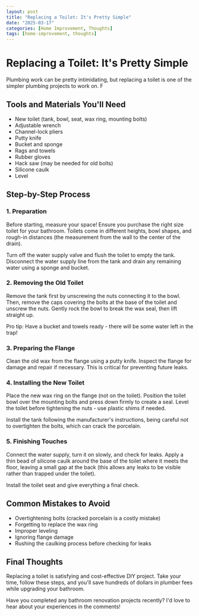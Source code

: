 ```yaml
---
layout: post
title: "Replacing a Toilet: It's Pretty Simple"
date: "2025-03-17"
categories: [Home Improvement, Thoughts]
tags: [home-improvement, thoughts]
---
```


# Replacing a Toilet: It's Pretty Simple

Plumbing work can be pretty intimidating, but replacing a toilet is one of the simpler plumbing projects to work on. F

## Tools and Materials You'll Need

- New toilet (tank, bowl, seat, wax ring, mounting bolts)
- Adjustable wrench
- Channel-lock pliers
- Putty knife
- Bucket and sponge
- Rags and towels
- Rubber gloves
- Hack saw (may be needed for old bolts)
- Silicone caulk
- Level

## Step-by-Step Process

### 1. Preparation

Before starting, measure your space! Ensure you purchase the right size toilet for your bathroom. Toilets come in different heights, bowl shapes, and rough-in distances (the measurement from the wall to the center of the drain).

Turn off the water supply valve and flush the toilet to empty the tank. Disconnect the water supply line from the tank and drain any remaining water using a sponge and bucket.

### 2. Removing the Old Toilet

Remove the tank first by unscrewing the nuts connecting it to the bowl. Then, remove the caps covering the bolts at the base of the toilet and unscrew the nuts. Gently rock the bowl to break the wax seal, then lift straight up.

Pro tip: Have a bucket and towels ready - there will be some water left in the trap!

### 3. Preparing the Flange

Clean the old wax from the flange using a putty knife. Inspect the flange for damage and repair if necessary. This is critical for preventing future leaks.

### 4. Installing the New Toilet

Place the new wax ring on the flange (not on the toilet). Position the toilet bowl over the mounting bolts and press down firmly to create a seal. Level the toilet before tightening the nuts - use plastic shims if needed.

Install the tank following the manufacturer's instructions, being careful not to overtighten the bolts, which can crack the porcelain.

### 5. Finishing Touches

Connect the water supply, turn it on slowly, and check for leaks. Apply a thin bead of silicone caulk around the base of the toilet where it meets the floor, leaving a small gap at the back (this allows any leaks to be visible rather than trapped under the toilet).

Install the toilet seat and give everything a final check.

## Common Mistakes to Avoid

- Overtightening bolts (cracked porcelain is a costly mistake)
- Forgetting to replace the wax ring
- Improper leveling
- Ignoring flange damage
- Rushing the caulking process before checking for leaks

## Final Thoughts

Replacing a toilet is satisfying and cost-effective DIY project. Take your time, follow these steps, and you'll save hundreds of dollars in plumber fees while upgrading your bathroom.

Have you completed any bathroom renovation projects recently? I'd love to hear about your experiences in the comments!
